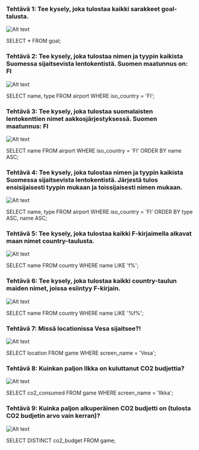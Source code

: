 

### Tehtävä 1: Tee kysely, joka tulostaa kaikki sarakkeet goal-talusta.
![Alt text](https://i.imgur.com/iC4WjaW.png)

SELECT * FROM goal;

### Tehtävä 2: Tee kysely, joka tulostaa nimen ja tyypin kaikista Suomessa sijaitsevista lentokentistä. Suomen maatunnus on: FI
![Alt text](https://i.imgur.com/xE35bnS.png)

SELECT name, type FROM airport WHERE iso_country = 'FI';

### Tehtävä 3: Tee kysely, joka tulostaa suomalaisten lentokenttien nimet aakkosjärjestyksessä. Suomen maatunnus: FI
![Alt text](https://i.imgur.com/fzlfL9W.png)

SELECT name FROM airport WHERE iso_country = 'FI' ORDER BY name ASC;

### Tehtävä 4: Tee kysely, joka tulostaa nimen ja tyypin kaikista Suomessa sijaitsevista lentokentistä. Järjestä tulos ensisijaisesti tyypin mukaan ja toissijaisesti nimen mukaan.
![Alt text](https://i.imgur.com/rxWk1hQ.png)

SELECT name, type FROM airport WHERE iso_country = 'FI' ORDER BY type ASC, name ASC;

### Tehtävä 5: Tee kysely, joka tulostaa kaikki F-kirjaimella alkavat maan nimet country-taulusta.
![Alt text](https://i.imgur.com/PZWSr5k.png)

SELECT name FROM country WHERE name LIKE 'f%';

### Tehtävä 6: Tee kysely, joka tulostaa kaikki country-taulun maiden nimet, joissa esiintyy F-kirjain.
![Alt text](https://i.imgur.com/Ib2Bbaz.png)

SELECT name FROM country WHERE name LIKE '%f%';

### Tehtävä 7: Missä locationissa Vesa sijaitsee?!
![Alt text](https://i.imgur.com/uFm6kL6.png)

SELECT location FROM game WHERE screen_name = 'Vesa';

### Tehtävä 8: Kuinkan paljon Ilkka on kuluttanut CO2 budjettia?
![Alt text](https://i.imgur.com/Y6R9mxs.png)

SELECT co2_consumed FROM game WHERE screen_name = 'Ilkka';

### Tehtävä 9: Kuinka paljon alkuperäinen CO2 budjetti on (tulosta CO2 budjetin arvo vain kerran)?
![Alt text](https://i.imgur.com/1GH7yNa.png)

SELECT DISTINCT co2_budget FROM game;
